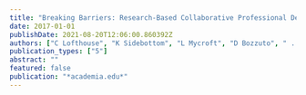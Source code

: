 ```yaml
---
title: "Breaking Barriers: Research-Based Collaborative Professional Development between in-Service Teachers and Univers..."
date: 2017-01-01
publishDate: 2021-08-20T12:06:00.860392Z
authors: ["C Lofthouse", "K Sidebottom", "L Mycroft", "D Bozzuto", " ..."]
publication_types: ["5"]
abstract: ""
featured: false
publication: "*academia.edu*"
---
```


